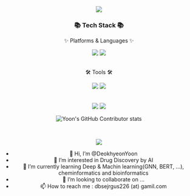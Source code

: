 <div align=center>
	<img src="https://capsule-render.vercel.app/api?type=waving&color=auto&height=200&section=header&text=Yoon%20Github!&fontSize=90" />	
</div>
<div align=center>
	<h3>📚 Tech Stack 📚</h3>
	<p>✨ Platforms & Languages ✨</p>
</div>
<div align="center">
	<img src="https://img.shields.io/badge/python-007396?style=flat&logo=Conda-Forge&logoColor=white" />
	<img src="https://img.shields.io/badge/Linux-FCC624?style=flat&logo=Linux&logoColor=white" />
</div>
<br>
<div align=center>
	<p>🛠 Tools 🛠</p>
</div>
<div align=center>
	<img src="https://img.shields.io/badge/Visual%20Studio%20Code-007ACC?style=flat&logo=VisualStudioCode&logoColor=white" />
	<img src="https://img.shields.io/badge/GitHub-181717?style=flat&logo=GitHub&logoColor=white" />
</div>
<br>
<div align=center>
</div>
<div align=center>
	<br>
<img src="https://github-readme-stats.vercel.app/api/top-langs/?username=DeokhyeonYoon&layout=compact">
<img src="https://github-readme-stats.vercel.app/api?username=DeokhyeonYoon&show_icons=true">

![Yoon's GitHub Contributor stats](https://github-contributor-stats.vercel.app/api?username=DeokhyeonYoon)

<br>

![](./profile-3d-contrib/profile-season-animate.svg)
- 👋 Hi, I’m @DeokhyeonYoon
- 👀 I’m interested in Drug Discovery by AI
- 🌱 I’m currently learning Deep & Machin learning(GNN, BERT, ...), cheminformatics and bioinformatics
- 💞️ I’m looking to collaborate on ...
- 📫 How to reach me : dbsejrgus226 (at) gamil.com

<!---
DeokhyeonYoon/DeokhyeonYoon is a ✨ special ✨ repository because its `README.md` (this file) appears on your GitHub profile.
You can click the Preview link to take a look at your changes.
--->
